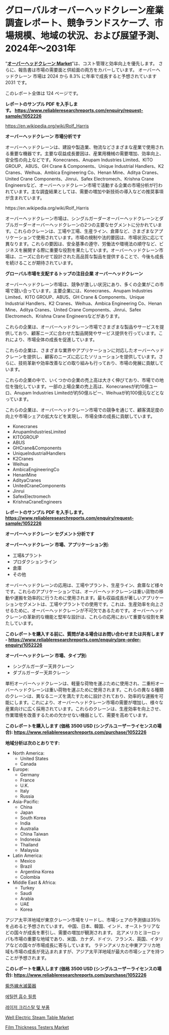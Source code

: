 <p><h1>グローバルオーバーヘッドクレーン産業調査レポート、競争ランドスケープ、市場規模、地域の状況、および展望予測、2024年〜2031年</h1></p><p>&ldquo;<strong><a href="https://www.reliableresearchreports.com/overhead-cranes-r1052226">オーバーヘッドクレーン Market</a></strong>&rdquo;は、コスト管理と効率向上を優先します。 さらに、報告書は市場の需要面と供給面の両方をカバーしています。 オーバーヘッドクレーン 市場は 2024 から 8.3% に年率で成長すると予想されています2031 です。</p>
<p>このレポート全体は 124 ページです。</p>
<p><strong>レポートのサンプル PDF を入手します。&nbsp;<a href="https://www.reliableresearchreports.com/enquiry/request-sample/1052226">https://www.reliableresearchreports.com/enquiry/request-sample/1052226</a></strong></p>
<p><a href="https://en.wikipedia.org/wiki/Rolf_Harris">https://en.wikipedia.org/wiki/Rolf_Harris</a></p>
<p><strong>オーバーヘッドクレーン 市場分析です</strong></p>
<p><p>オーバーヘッドクレーンは、建設や製造業、物流などさまざまな産業で使用される重要な機器です。主要な収益成長要因は、産業用機械の需要増加、効率向上、安全性の向上などです。Konecranes、Anupam Industries Limited、KITO GROUP、ABUS、GH Crane & Components、Unique Industrial Handlers、K2 Cranes、Weihua、Ambica Engineering Co、Henan Mine、Aditya Cranes、United Crane Components、Jinrui、Safex Electromech、Krishna Crane Engineersなど、オーバーヘッドクレーン市場で活動する企業の市場分析が行われています。主な調査結果としては、需要の増加や新技術の導入などの推奨事項が含まれています。</p></p>
<p>https://en.wikipedia.org/wiki/Rolf_Harris</p>
<p><p>オーバーヘッドクレーン市場は、シングルガーダーオーバーヘッドクレーンとダブルガーダーオーバーヘッドクレーンの2つの主要なセグメントに分かれています。これらのクレーンは、工場や工場、生産ライン、倉庫など、さまざまなアプリケーションで使用されています。市場の規制や法的要因は、市場状況に応じて異なります。これらの要因は、安全基準の遵守、労働法や環境法の順守など、ビジネスを展開する際に重要な役割を果たしています。オーバーヘッドクレーン市場は、ニーズに合わせて設計された高品質な製品を提供することで、今後も成長を続けることが期待されています。</p></p>
<p><strong>グローバル市場を支配するトップの注目企業 オーバーヘッドクレーン</strong></p>
<p><p>オーバーヘッドクレーン市場は、競争が激しい状況にあり、多くの企業がこの市場で競い合っています。主要企業には、Konecranes、Anupam Industries Limited、KITO GROUP、ABUS、GH Crane & Components、Unique Industrial Handlers、K2 Cranes、Weihua、Ambica Engineering Co、Henan Mine、Aditya Cranes、United Crane Components、Jinrui、Safex Electromech、Krishna Crane Engineersなどがあります。</p><p>これらの企業は、オーバーヘッドクレーン市場でさまざまな製品やサービスを提供しており、顧客ニーズに合わせた製品開発やサービス提供を行っています。これにより、市場全体の成長を促進しています。</p><p>これらの企業は、さまざまな業界やアプリケーションに対応したオーバーヘッドクレーンを提供し、顧客のニーズに応じたソリューションを提供しています。さらに、技術革新や効率改善などの取り組みも行っており、市場の発展に貢献しています。</p><p>これらの企業の中で、いくつかの企業の売上高は大きく伸びており、市場での地位を強化しています。一部の上場企業の売上高は、Konecranesが約10億ユーロ、Anupam Industries Limitedが約50億ルピー、Weihuaが約100億元などとなっています。</p><p>これらの企業は、オーバーヘッドクレーン市場での競争を通じて、顧客満足度の向上や市場シェアの拡大などを実現し、市場全体の成長に貢献しています。</p></p>
<p><ul><li>Konecranes</li><li>AnupamIndustriesLimited</li><li>KITOGROUP</li><li>ABUS</li><li>GHCrane&Components</li><li>UniqueIndustrialHandlers</li><li>K2Cranes</li><li>Weihua</li><li>AmbicaEngineeringCo</li><li>HenanMine</li><li>AdityaCranes</li><li>UnitedCraneComponents</li><li>Jinrui</li><li>SafexElectromech</li><li>KrishnaCraneEngineers</li></ul></p>
<p><strong>レポートのサンプル PDF を入手します。 <a href="https://www.reliableresearchreports.com/enquiry/request-sample/1052226">https://www.reliableresearchreports.com/enquiry/request-sample/1052226</a></strong></p>
<p><strong>オーバーヘッドクレーン セグメント分析です</strong></p>
<p><strong>オーバーヘッドクレーン 市場、アプリケーション別:</strong></p>
<p><ul><li>工場&プラント</li><li>プロダクションライン</li><li>倉庫</li><li>その他</li></ul></p>
<p><p>オーバーヘッドクレーンの応用は、工場やプラント、生産ライン、倉庫など様々です。これらのアプリケーションでは、オーバーヘッドクレーンは重い貨物の移動や運搬を効率的に行うために使用されます。最も収益成長が著しいアプリケーションセグメントは、工場やプラントでの使用です。これは、生産効率を向上させるために、オーバーヘッドクレーンが不可欠であるためです。オーバーヘッドクレーンの革新的な機能と堅牢な設計は、これらの応用において重要な役割を果たしています。</p></p>
<p><strong>このレポートを購入する前に、質問がある場合はお問い合わせまたは共有します - <a href="https://www.reliableresearchreports.com/enquiry/pre-order-enquiry/1052226">https://www.reliableresearchreports.com/enquiry/pre-order-enquiry/1052226</a></strong></p>
<p><strong>オーバーヘッドクレーン 市場、タイプ別:</strong></p>
<p><ul><li>シングルガーダー天井クレーン</li><li>ダブルガーダー天井クレーン</li></ul></p>
<p><p>単桁オーバーヘッドクレーンは、軽量な荷物を運ぶために使用され、二重桁オーバーヘッドクレーンは重い荷物を運ぶために使用されます。これらの異なる種類のクレーンは、異なるニーズを満たすために設計されており、効率的な運搬を可能にします。これにより、オーバーヘッドクレーン市場の需要が増加し、様々な産業向けに広く採用されています。これらのクレーンは、生産効率を向上させ、作業環境を改善するための欠かせない機器として、需要を高めています。</p></p>
<p><strong>このレポートを購入します (価格 3500 USD (シングルユーザーライセンスの場合): <a href="https://www.reliableresearchreports.com/purchase/1052226">https://www.reliableresearchreports.com/purchase/1052226</a></strong></p>
<p><strong>地域分析は次のとおりです:</strong></p>
<p><ul>
    <li>
        North America:
        <ul>
            <li>United States</li>
            <li>Canada</li>
        </ul>
    </li>
    <li>
        Europe:
        <ul>
            <li>Germany</li>
            <li>France</li>
            <li>U.K.</li>
            <li>Italy</li>
            <li>Russia</li>
        </ul>
    </li>
    <li>
        Asia-Pacific:
        <ul>
            <li>China</li>
            <li>Japan</li>
            <li>South Korea</li>
            <li>India</li>
            <li>Australia</li>
            <li>China Taiwan</li>
            <li>Indonesia</li>
            <li>Thailand</li>
            <li>Malaysia</li>
        </ul>
    </li>
    <li>
        Latin America:
        <ul>
            <li>Mexico</li>
            <li>Brazil</li>
            <li>Argentina Korea</li>
            <li>Colombia</li>
        </ul>
    </li>
    <li>
        Middle East & Africa:
        <ul>
            <li>Turkey</li>
            <li>Saudi</li>
            <li>Arabia</li>
            <li>UAE</li>
            <li>Korea</li>
        </ul>
    </li>
    </ul></p>
<p><p>アジア太平洋地域が東京クレーン市場をリードし、市場シェアの予測値は35％を占めると予想されています。 中国、日本、韓国、インド、オーストラリアなどの国々が成長を牽引し、需要の増加が観測されます。 北アメリカとヨーロッパも市場の重要な地域であり、米国、カナダ、ドイツ、フランス、英国、イタリアなどの国々が市場成長に寄与しています。 ラテンアメリカと中東アフリカ地域も市場の成長が見込まれますが、アジア太平洋地域が最大の市場シェアを持つことが予想されます。</p></p>
<p><strong>このレポートを購入します (価格 3500 USD (シングルユーザーライセンスの場合): <a href="https://www.reliableresearchreports.com/purchase/1052226">https://www.reliableresearchreports.com/purchase/1052226</a></strong></p>
<p><p><a href="https://github.com/roulaayoub-saad/Market-Research-Report-List-3/blob/main/340430479076.md">紫外線水滅菌器</a></p><p><a href="https://github.com/Nicolasrown5/Market-Research-Report-List-2/blob/main/793256698072.md">에틸렌 흡수 필름</a></p><p><a href="https://github.com/rcabello548/Market-Research-Report-List-3/blob/main/746122298071.md">레이저 크리스탈 및 부품</a></p><p><a href="https://medium.com/@fosterfahey1016/future-trends-in-global-well-electric-steam-table-market-market-insights-and-analysis-from-2024-to-3ad90080d35a">Well Electric Steam Table Market</a></p><p><a href="https://medium.com/@luke.wilson7856/insights-into-the-film-thickness-testers-industry-market-financial-status-market-size-and-1e912710ffa2">Film Thickness Testers Market</a></p></p>
